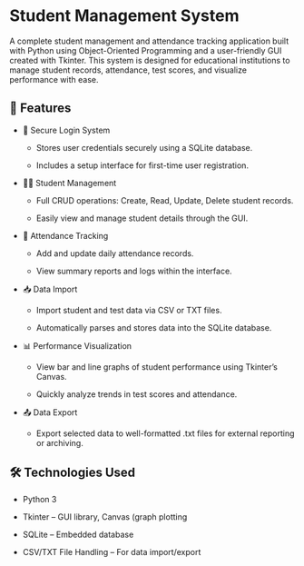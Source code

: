 # Student Management System
A complete student management and attendance tracking application built with Python using Object-Oriented Programming and a user-friendly GUI created with Tkinter. This system is designed for educational institutions to manage student records, attendance, test scores, and visualize performance with ease.

## 🚀 Features
- 🔐 Secure Login System

  - Stores user credentials securely using a SQLite database.

  - Includes a setup interface for first-time user registration.

- 🧑‍🎓 Student Management

  - Full CRUD operations: Create, Read, Update, Delete student records.

  - Easily view and manage student details through the GUI.

- 📅 Attendance Tracking

  - Add and update daily attendance records.

  - View summary reports and logs within the interface.

- 📥 Data Import

  - Import student and test data via CSV or TXT files.

  - Automatically parses and stores data into the SQLite database.

- 📊 Performance Visualization

  - View bar and line graphs of student performance using Tkinter’s Canvas.

  - Quickly analyze trends in test scores and attendance.

- 📤 Data Export

  - Export selected data to well-formatted .txt files for external reporting or archiving.

## 🛠 Technologies Used
 - Python 3

 - Tkinter – GUI library, Canvas (graph plotting

 - SQLite – Embedded database

 - CSV/TXT File Handling – For data import/export
